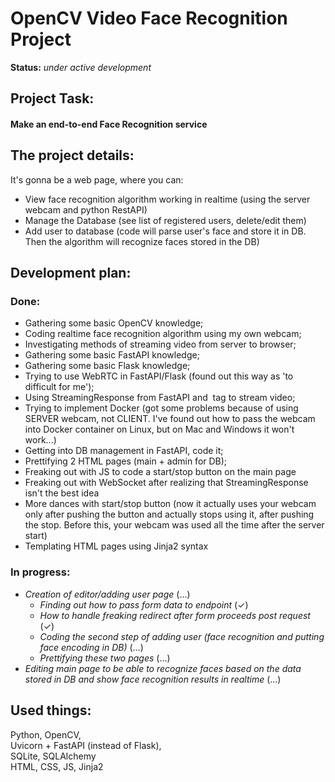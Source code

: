 # OpenCV Video Face Recognition Project  
  
**Status:** _under active development_

## Project Task:  
#### Make an end-to-end Face Recognition service  
  
## The project details:  
It's gonna be a web page, where you can:
* View face recognition algorithm working in realtime (using the server webcam and python RestAPI)
* Manage the Database (see list of registered users, delete/edit them)
* Add user to database (code will parse user's face and store it in DB. Then the algorithm will recognize faces stored in the DB)

## Development plan:
### Done:
* Gathering some basic OpenCV knowledge;
* Coding realtime face recognition algorithm using my own webcam;
* Investigating methods of streaming video from server to browser;
* Gathering some basic FastAPI knowledge;
* Gathering some basic Flask knowledge;
* Trying to use WebRTC in FastAPI/Flask (found out this way as 'to difficult for me');
* Using StreamingResponse from FastAPI and <img> tag to stream video;
* Trying to implement Docker (got some problems because of using SERVER webcam, not CLIENT. I've found out how to pass the webcam into Docker container on Linux, but on Mac and Windows it won't work...)
* Getting into DB management in FastAPI, code it;
* Prettifying 2 HTML pages (main + admin for DB);
* Freaking out with JS to code a start/stop button on the main page
* Freaking out with WebSocket after realizing that StreamingResponse isn't the best idea
* More dances with start/stop button (now it actually uses your webcam only after pushing the button and actually stops using it, after pushing the stop. Before this, your webcam was used all the time after the server start)
* Templating HTML pages using Jinja2 syntax
### In progress:
* _Creation of editor/adding user page_ (...)
  * _Finding out how to pass form data to endpoint_ (✓)
  * _How to handle freaking redirect after form proceeds post request_ (✓)
  * _Coding the second step of adding user (face recognition and putting face encoding in DB)_ (...)
  * _Prettifying these two pages_ (...)
* _Editing main page to be able to recognize faces based on the data stored in DB and show face recognition results in realtime_ (...)
  
## Used things:  
Python, OpenCV,  
Uvicorn + FastAPI (instead of Flask),  
SQLite, SQLAlchemy  
HTML, CSS, JS, Jinja2
